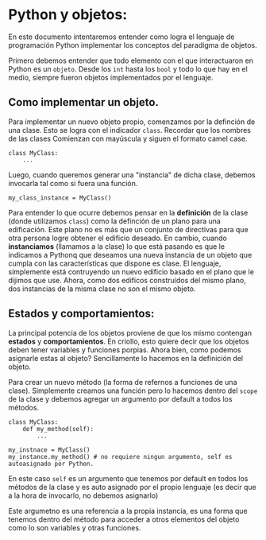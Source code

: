 # Python y objetos:
En este documento intentaremos entender como logra el lenguaje de programación Python
implementar los conceptos del paradigma de objetos.

Primero debemos entender que todo elemento con el que interactuaron en Python es un `objeto`.
Desde los `int` hasta los `bool` y todo lo que hay en el medio, siempre fueron objetos implementados
por el lenguaje.

## Como implementar un objeto.
Para implementar un nuevo objeto propio, comenzamos por la definción de una clase.
Esto se logra con el indicador `class`. Recordar que los nombres de las clases Comienzan 
con mayúscula y siguen el formato camel case. 

```
class MyClass:
    ...
```
Luego, cuando queremos generar una "instancia" de dicha clase, debemos invocarla tal como si fuera 
una función.
```
my_class_instance = MyClass()
```

Para entender lo que ocurre debemos pensar en la **definición** de la clase (donde utilizamos `class`) 
como la definción de un plano para una edificación. Este plano no es más que un conjunto de directivas
para que otra persona logre obtener el edificio deseado. 
En cambio, cuando **instanciamos** (llamamos a la clase) lo que está pasando es que le indicamos a Pythonq
que deseamos una nueva instancia de un objeto que cumpla con las características que dispone es clase. El
lenguaje, simplemente está contruyendo un nuevo edificio basado en el plano que le dijimos que use. Ahora, 
como dos edificos construídos del mismo plano, dos instancias de la misma clase no son el mismo objeto.

## Estados y comportamientos:
La principal potencia de los objetos proviene de que los mismo contengan **estados** y **comportamientos**.
En criollo, esto quiere decir que los objetos deben tener variables y funciones porpias. Ahora bien, como 
podemos asignarle estas al objeto? Sencillamente lo hacemos en la definición del objeto.

Para crear un nuevo método (la forma de refernos a funciones de una clase). Simplemente creamos una función
pero lo hacemos dentro del `scope` de la clase y debemos agregar un argumento por default a todos los métodos.

```
class MyClass:
    def my_method(self):
        ...

my_instnace = MyClass()
my_instance.my_method() # no requiere ningun argumento, self es autoasignado por Python.
```
En este caso `self` es un argumento que tenemos por default en todos los métodos de la clase y es auto asignado por 
el propio lenguaje (es decir que a la hora de invocarlo, no debemos asignarlo)

Este argumetno es una referencia a la propia instancia, es una forma que tenemos dentro del método para acceder
a otros elementos del objeto como lo son variables y otras funciones.


